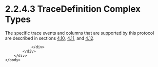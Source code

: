 <html dir="LTR" xmlns:mshelp="http://msdn.microsoft.com/mshelp" xmlns:ddue="http://ddue.schemas.microsoft.com/authoring/2003/5" xmlns:xlink="http://www.w3.org/1999/xlink" xmlns:tool="http://www.microsoft.com/tooltip">
    <head>
        <meta http-equiv="Content-Type" content="text/html; CHARSET=utf-8"></meta>
        <meta name="save" content="history"></meta>
        <title>2.2.4.3 TraceDefinition Complex Types</title>
        <xml>
            <mshelp:toctitle title="2.2.4.3 TraceDefinition Complex Types"></mshelp:toctitle>
            <mshelp:rltitle title="[MS-SSAS]: TraceDefinition Complex Types"></mshelp:rltitle>
            <mshelp:keyword index="A" term="c9fa6c89-ec64-472d-ba42-433b2790afbb"></mshelp:keyword>
            <mshelp:attr name="DCSext.ContentType" value="open specification"></mshelp:attr>
            <mshelp:attr name="AssetID" value="c9fa6c89-ec64-472d-ba42-433b2790afbb"></mshelp:attr>
            <mshelp:attr name="TopicType" value="kbRef"></mshelp:attr>
            <mshelp:attr name="DCSext.Title" value="[MS-SSAS]: TraceDefinition Complex Types" />
        </xml>
    </head>
    <body>
        <div id="header">
            <h1 class="heading">2.2.4.3 TraceDefinition Complex Types</h1>
        </div>
        <div id="mainSection">
            <div id="mainBody">
                <div id="allHistory" class="saveHistory"></div>
                <div id="sectionSection0" class="section" name="collapseableSection">
                    

<p>The specific trace events and columns that are supported by
this protocol are described in sections <a href="82bb1d52-5c6d-4306-8ad8-9704f5b1b7fc.html">4.10</a>, <a href="50a79969-4a31-4e56-ae56-772516a23fc1.html">4.11</a>, and <a href="55417ebc-556c-44ca-82a8-6c9d084ac070.html">4.12</a>.</p>


                </div>
            </div>
        </div>
    </body>
</html>